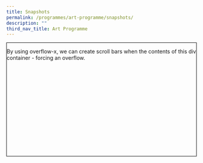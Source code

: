 ```yaml
---
title: Snapshots
permalink: /programmes/art-programme/snapshots/
description: ""
third_nav_title: Art Programme
---
```

<div style="border:1px solid black;;height:300px;overflow-y:hidden;overflow-x:scroll;">
<p style="width:250%;">
By using overflow-x, we can create scroll bars when the contents of this div are wider than the container. By setting this paragraph to 250 percent, it is 250 percent wider than the parent container - forcing an overflow. 
</p>
</div>